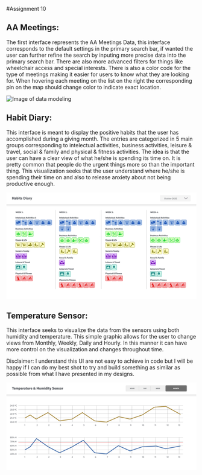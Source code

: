 #Assignment 10

## AA Meetings:

The first interface represents the AA Meetings Data, this interface corresponds to the default settings in the primary search bar, if wanted the user can further refine the search by inputing more precise data into the primary search bar. There are also more advanced filters for things like wheelchair access and special interests. There is also a color code for the type of meetings making it easier for users to know what they are looking for. When hovering each meeting on the list on the right the corresponding pin on the map should change color to indicate exact location.

![Image of data modeling](https://github.com/morganeborzee/data-structures/blob/master/wa-10/interface_1.png)

## Habit Diary:

This interface is meant to display the positive habits that the user has accomplished during a giving month. The entries are categorized in 5 main groups corresponding to intelectual activities, business activities, leisure & travel, social & family and physical & fitness activities. The idea is that the user can have a clear view of what he/she is spending its time on. It is pretty common that people do the urgent things more so than the important thing. This visualization seeks that the user understand where he/she is spending their time on and also to release anxiety about not being productive enough.

![Image of data modeling](https://github.com/morganeborzee/data-structures/blob/master/wa-10/interface_2.png)

## Temperature Sensor:

This interface seeks to visualize the data from the sensors using both humidity and temperature. This simple graphic allows for the user to change views from Monthly, Weekly, Daily and Hourly. In this manner it can have more control on the visualization and changes throughout time.

Disclaimer: I understand this UI are not easy to achieve in code but I will be happy if I can do my best shot to try and build something as similar as possible from what I have presented in my designs.

![Image of data modeling](https://github.com/morganeborzee/data-structures/blob/master/wa-10/interface_3.png)